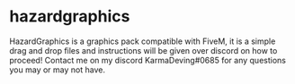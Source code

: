 # hazardgraphics
HazardGraphics is a graphics pack compatible with FiveM, it is a simple drag and drop files and instructions will be given over discord on how to proceed!
Contact me on my discord KarmaDeving#0685 for any questions you may or may not have. 
